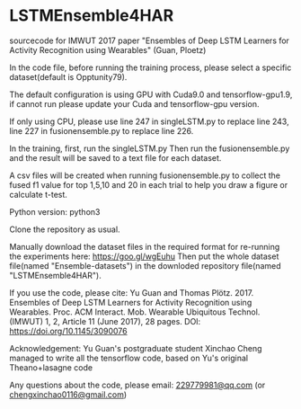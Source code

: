 # LSTMEnsemble4HAR
sourcecode for IMWUT 2017 paper "Ensembles of Deep LSTM Learners for Activity Recognition using Wearables" (Guan, Ploetz)


In the code file, before running the training process, please select a specific dataset(default is Opptunity79).

The default configuration is using GPU with Cuda9.0 and tensorflow-gpu1.9, if cannot run please update your Cuda and tensorflow-gpu version.

If only using CPU, please use line 247 in singleLSTM.py to replace line 243, line 227 in fusionensemble.py to replace line 226.

In the training, first, run the singleLSTM.py Then run the fusionensemble.py and the result will be saved to a text file for each dataset.

A csv files will be created when running fusionensemble.py to collect the fused f1 value for top 1,5,10 and 20 in each trial to help you draw a figure or calculate t-test.

Python version: python3

Clone the repository as usual.

Manually download the dataset files in the required format for re-running the experiments here:
https://goo.gl/wgEuhu 
Then put the whole dataset file(named "Ensemble-datasets") in the downloded repository file(named "LSTMEnsemble4HAR").

If you use the code, please cite:
Yu Guan and Thomas Plötz. 2017. Ensembles of Deep LSTM Learners for Activity Recognition using Wearables. Proc. ACM Interact. Mob. Wearable Ubiquitous Technol. (IMWUT) 1, 2, Article 11 (June 2017), 28 pages. DOI: https://doi.org/10.1145/3090076

Acknowledgement: Yu Guan's postgraduate student Xinchao Cheng managed to write all the tensorflow code, based on Yu's original Theano+lasagne code 

Any questions about the code, please email: 229779981@qq.com (or chengxinchao0116@gmail.com)

